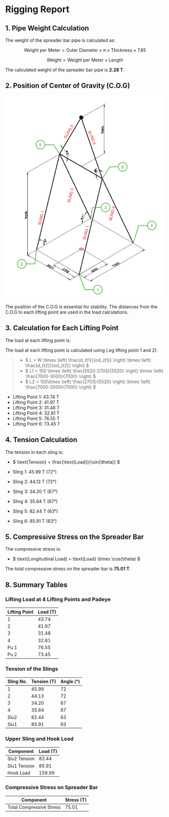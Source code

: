 # Rigging Report

## 1. Pipe Weight Calculation

The weight of the spreader bar pipe is calculated as:

$$
\text{Weight per Meter} = \text{Outer Diameter} \times \pi \times \text{Thickness} \times 7.85
$$

$$
\text{Weight} = \text{Weight per Meter} \times \text{Length}
$$

The calculated weight of the spreader bar pipe is **2.28 T**.


## 2. Position of Center of Gravity (C.O.G)

![alt text](image.png)

The position of the C.O.G is essential for stability. The distances from the C.O.G to each lifting point are used in the load calculations.

## 3. Calculation for Each Lifting Point

The load at each lifting point is:

The load at each lifting point is calculated using  (.eg lifting point 1 and 2):

> - $
L = W \times \left( \frac{d_{t1}}{od_{t1}} \right) \times \left( \frac{d_{t2}}{od_{t2}} \right)
$
> - $
L1 = 150 \times \left( \frac{5520-2703}{5520} \right) \times \left( \frac{7000-3000}{7000} \right)
$
> - $
L2 = 150\times \left( \frac{2703}{5520} \right) \times \left( \frac{7000-3000}{7000} \right)
$


- Lifting Point 1: 43.74 T
- Lifting Point 2: 41.97 T
- Lifting Point 3: 31.48 T
- Lifting Point 4: 32.81 T
- Lifting Point 5: 76.55 T
- Lifting Point 6: 73.45 T

## 4. Tension Calculation

The tension in each sling is:

- $
\text{Tension} = \frac{\text{Load}}{\sin(\theta)}
$

- Sling 1: 45.99 T (72°)
- Sling 2: 44.13 T (72°)
- Sling 3: 34.20 T (67°)
- Sling 4: 35.64 T (67°)
- Sling 5: 82.44 T (63°)
- Sling 6: 85.91 T (63°)


## 5. Compressive Stress on the Spreader Bar

The compressive stress is:

- $
\text{Longitudinal Load} = \text{Load} \times \cos(\theta)
$

The total compressive stress on the spreader bar is **75.01 T**.

## 8. Summary Tables

### Lifting Load at 4 Lifting Points and Padeye

| Lifting Point | Load (T) |
| ------------- | -------- |
| 1             | 43.74    |
| 2             | 41.97    |
| 3             | 31.48    |
| 4             | 32.81    |
| Pu 1          | 76.55    |
| Pu 2          | 73.45    |

### Tension of the Slings

| Sling No. | Tension (T) | Angle (°) |
| --------- | ----------- | --------- |
| 1         | 45.99       | 72        |
| 2         | 44.13       | 72        |
| 3         | 34.20       | 67        |
| 4         | 35.64       | 67        |
| Slu2      | 82.44       | 63        |
| Slu1      | 85.91       | 63        |

### Upper Sling and Hook Load

| Component    | Load (T) |
| ------------ | -------- |
| Slu2 Tension | 82.44    |
| Slu1 Tension | 85.91    |
| Hook Load    | 159.99   |

### Compressive Stress on Spreader Bar

| Component                | Stress (T) |
| ------------------------ | ---------- |
| Total Compressive Stress | 75.01      |

